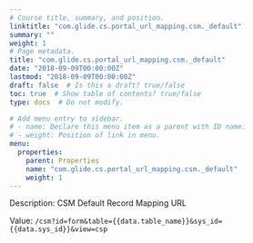 ```yaml
---
# Course title, summary, and position.
linktitle: "com.glide.cs.portal_url_mapping.csm._default"
summary: ""
weight: 1
# Page metadata.
title: "com.glide.cs.portal_url_mapping.csm._default"
date: "2018-09-09T00:00:00Z"
lastmod: "2018-09-09T00:00:00Z"
draft: false  # Is this a draft? true/false
toc: true  # Show table of contents? true/false
type: docs  # Do not modify.

# Add menu entry to sidebar.
# - name: Declare this menu item as a parent with ID name.
# - weight: Position of link in menu.
menu:
  properties:
    parent: Properties
    name: "com.glide.cs.portal_url_mapping.csm._default"
    weight: 1
---
```


Description: CSM Default Record Mapping URL


Value: `/csm?id=form&table={{data.table_name}}&sys_id={{data.sys_id}}&view=csp`